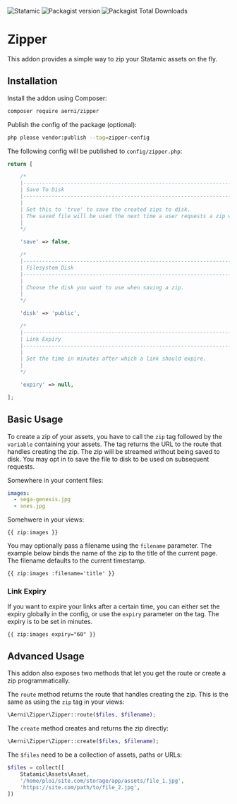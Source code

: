 ![Statamic](https://flat.badgen.net/badge/Statamic/3.3.12+/FF269E) ![Packagist version](https://flat.badgen.net/packagist/v/aerni/zipper/latest) ![Packagist Total Downloads](https://flat.badgen.net/packagist/dt/aerni/zipper)

# Zipper
This addon provides a simple way to zip your Statamic assets on the fly.

## Installation
Install the addon using Composer:

```bash
composer require aerni/zipper
```

Publish the config of the package (optional):

```bash
php please vendor:publish --tag=zipper-config
```

The following config will be published to `config/zipper.php`:

```php
return [

    /*
    |--------------------------------------------------------------------------
    | Save To Disk
    |--------------------------------------------------------------------------
    |
    | Set this to 'true' to save the created zips to disk.
    | The saved file will be used the next time a user requests a zip with the same payload.
    |
    */

    'save' => false,

    /*
    |--------------------------------------------------------------------------
    | Filesystem Disk
    |--------------------------------------------------------------------------
    |
    | Choose the disk you want to use when saving a zip.
    |
    */

    'disk' => 'public',

    /*
    |--------------------------------------------------------------------------
    | Link Expiry
    |--------------------------------------------------------------------------
    |
    | Set the time in minutes after which a link should expire.
    |
    */

    'expiry' => null,

];
```

## Basic Usage

To create a zip of your assets, you have to call the `zip` tag followed by the `variable` containing your assets. The tag returns the URL to the route that handles creating the zip. The zip will be streamed without being saved to disk. You may opt in to save the file to disk to be used on subsequent requests.

Somewhere in your content files:

```yaml
images:
  - sega-genesis.jpg
  - snes.jpg
```

Somehwere in your views:

```antlers
{{ zip:images }}
```

You may optionally pass a filename using the `filename` parameter. The example below binds the name of the zip to the title of the current page. The filename defaults to the current timestamp.

```antlers
{{ zip:images :filename='title' }}
```

### Link Expiry
If you want to expire your links after a certain time, you can either set the expiry globally in the config, or use the `expiry` parameter on the tag. The expiry is to be set in minutes.

```antlers
{{ zip:images expiry="60" }}
```

## Advanced Usage

This addon also exposes two methods that let you get the route or create a zip programmatically.

The `route` method returns the route that handles creating the zip. This is the same as using the `zip` tag in your views:

```php
\Aerni\Zipper\Zipper::route($files, $filename);
```

The `create` method creates and returns the zip directly:

```php
\Aerni\Zipper\Zipper::create($files, $filename);
```

The `$files` need to be a collection of assets, paths or URLs:

```php
$files = collect([
    Statamic\Assets\Asset,
    '/home/ploi/site.com/storage/app/assets/file_1.jpg',
    'https://site.com/path/to/file_2.jpg',
])
```
